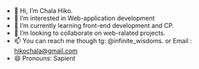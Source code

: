 - 👋 Hi, I’m Chala Hiko.
- 👀 I’m interested in Web-application development
- 🌱 I’m currently learning front-end development and CP.
- 💞️ I’m looking to collaborate on web-ralated projects.
- 📫 You can reach me though tg: @infinite_wisdoms. or Email : hikochala@gmail.com
- 😄 Pronouns: Sapient
